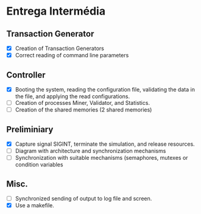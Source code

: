# Entrega Intermédia

## Transaction Generator
- [X] Creation of Transaction Generators
- [X] Correct reading of command line parameters

## Controller
- [X] Booting the system, reading the configuration file, validating the data in the file, and applying the read configurations.
- [ ] Creation of processes Miner, Validator, and Statistics.
- [ ] Creation of the shared memories (2 shared memories)

## Preliminiary
- [X] Capture signal SIGINT, terminate the simulation, and release resources. 
- [ ] Diagram with architecture and synchronization mechanisms
- [ ] Synchronization with suitable mechanisms (semaphores, mutexes or condition variables

## Misc.
- [ ] Synchronized sending of output to log file and screen.
- [X] Use a makefile.
